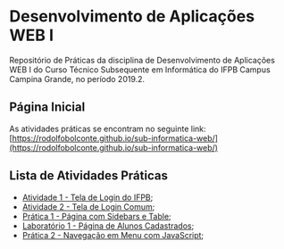 # Desenvolvimento de Aplicações WEB I
Repositório de Práticas da disciplina de Desenvolvimento de Aplicações WEB I do Curso Técnico Subsequente em Informática do IFPB Campus Campina Grande, no período 2019.2.
## Página Inicial
As atividades práticas se encontram no seguinte link: [https://rodolfobolconte.github.io/sub-informatica-web/](https://rodolfobolconte.github.io/sub-informatica-web/)
## Lista de Atividades Práticas
* [Atividade 1 - Tela de Login do IFPB](https://rodolfobolconte.github.io/sub-informatica-web/atividade1/index.html);
* [Atividade 2 - Tela de Login Comum](https://rodolfobolconte.github.io/sub-informatica-web/atividade2/index.html);
* [Prática 1 - Página com Sidebars e Table](https://rodolfobolconte.github.io/sub-informatica-web/pratica1/index.html);
* [Laboratório 1 - Página de Alunos Cadastrados](https://rodolfobolconte.github.io/sub-informatica-web/laboratorio1/index.html);
* [Prática 2 - Navegação em Menu com JavaScript](https://rodolfobolconte.github.io/sub-informatica-web/pratica2/index.html);